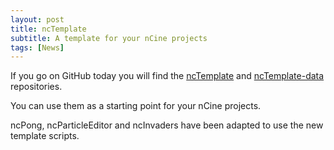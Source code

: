 ```yaml
---
layout: post
title: ncTemplate
subtitle: A template for your nCine projects
tags: [News]
---
```


If you go on GitHub today you will find the [ncTemplate](https://github.com/nCine/ncTemplate) and [ncTemplate-data](https://github.com/nCine/ncTemplate-data) repositories.

You can use them as a starting point for your nCine projects.

ncPong, ncParticleEditor and ncInvaders have been adapted to use the new template scripts.
